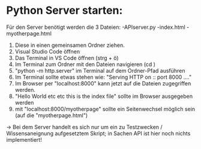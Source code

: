 # Python Server starten:

Für den Server benötigt werden die 3 Dateien:
-APIserver.py
-index.html
-myotherpage.html

1) Diese in einen gemeinsamen Ordner ziehen.
2) Visual Studio Code öffnen
3) Das Terminal in VS Code öffnen (strg + ö)
4) Im Terminal zum Ordner mit den Dateien navigieren (cd <pfad>)
5) "python -m http.server" im Terminal auf dem Ordner-Pfad ausführen
6) Im Terminal sollte etwas stehen wie: "Serving HTTP on :: port 8000 ...."
7) Im Browser per "localhost:8000" kann jetzt auf die Dateien zugegriffen werden.
8) "Hello World etc etc this is the index file" sollte im Browser ausgegeben werden
9) mit "localhost:8000/myotherpage" sollte ein Seitenwechsel möglich sein (auf die "myotherpage.html")
  
 -> Bei dem Server handelt es sich nur um ein zu Testzwecken / Wissensaneignung aufgesetztem Skript; in Sachen API ist hier noch nichts implementiert! 
